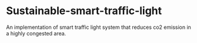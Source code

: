 # Sustainable-smart-traffic-light
An implementation of smart traffic light system that reduces co2 emission in a highly congested area.
